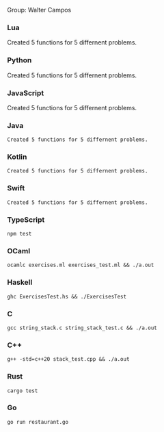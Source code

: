 Group: Walter Campos

### Lua

Created 5 functions for 5 differnent problems.

### Python

Created 5 functions for 5 differnent problems.

### JavaScript

Created 5 functions for 5 differnent problems.

### Java

```
Created 5 functions for 5 differnent problems.
```

### Kotlin

```
Created 5 functions for 5 differnent problems.
```

### Swift

```
Created 5 functions for 5 differnent problems.
```

### TypeScript

```
npm test
```

### OCaml

```
ocamlc exercises.ml exercises_test.ml && ./a.out
```

### Haskell

```
ghc ExercisesTest.hs && ./ExercisesTest
```

### C

```
gcc string_stack.c string_stack_test.c && ./a.out
```

### C++

```
g++ -std=c++20 stack_test.cpp && ./a.out
```

### Rust

```
cargo test
```

### Go

```
go run restaurant.go
```

